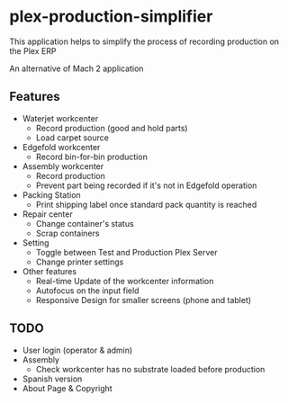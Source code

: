 # plex-production-simplifier

This application helps to simplify the process of recording production on the Plex ERP

An alternative of Mach 2 application

## Features

- Waterjet workcenter
  - Record production (good and hold parts)
  - Load carpet source
- Edgefold workcenter
  - Record bin-for-bin production
- Assembly workcenter
  - Record production
  - Prevent part being recorded if it's not in Edgefold operation
- Packing Station
  - Print shipping label once standard pack quantity is reached
- Repair center
  - Change container's status
  - Scrap containers
- Setting
  - Toggle between Test and Production Plex Server
  - Change printer settings
- Other features
  - Real-time Update of the workcenter information
  - Autofocus on the input field
  - Responsive Design for smaller screens (phone and tablet)

## TODO

- User login (operator & admin)
- Assembly
  - Check workcenter has no substrate loaded before production
- Spanish version
- About Page & Copyright

